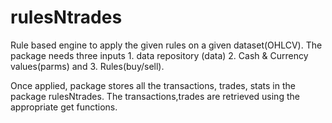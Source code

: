 # rulesNtrades
Rule based engine to apply the given rules on a given dataset(OHLCV). 
The package needs three inputs 
	1. data repository (data) 
	2. Cash & Currency values(parms) 
 and    3. Rules(buy/sell). 

Once applied, package stores all the transactions, trades, stats in the package rulesNtrades. The transactions,trades are retrieved using the appropriate get functions.



